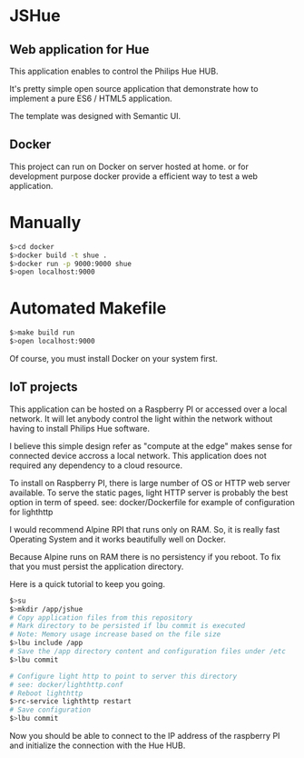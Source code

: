 # JSHue
## Web application for Hue 

This application enables to control the Philips Hue HUB.

It's pretty simple open source application that demonstrate how to implement a pure ES6 / HTML5 application.

The template was designed with Semantic UI.

Docker
---
This project can run on Docker on server hosted at home.
or for development purpose docker provide a efficient way to test a web application.

# Manually
```bash
$>cd docker 
$>docker build -t shue . 
$>docker run -p 9000:9000 shue 
$>open localhost:9000
```

# Automated Makefile
```bash
$>make build run
$>open localhost:9000
```

Of course, you must install Docker on your system first.

IoT projects 
---

This application can be hosted on a Raspberry PI or accessed over a local network. It will let anybody control the light within the network without having to install Philips Hue software.

I believe this simple design refer as "compute at the edge" makes sense for connected device accross a local network. This application does not required any dependency to a cloud resource.

To install on Raspberry PI, there is large number of OS or HTTP web server available.
To serve the static pages, light HTTP server is probably the best option in term of speed.
see: docker/Dockerfile for example of configuration for lighthttp

I would recommend Alpine RPI that runs only on RAM. So, it is really fast Operating System
 and it works beautifully well on Docker.
 
Because Alpine runs on RAM there is no persistency if you reboot. 
To fix that you must persist the application directory.

Here is a quick tutorial to keep you going.
```bash
$>su
$>mkdir /app/jshue
# Copy application files from this repository
# Mark directory to be persisted if lbu commit is executed
# Note: Memory usage increase based on the file size
$>lbu include /app
# Save the /app directory content and configuration files under /etc
$>lbu commit 

# Configure light http to point to server this directory
# see: docker/lighthttp.conf
# Reboot lighthttp
$>rc-service lighthttp restart
# Save configuration
$>lbu commit
```
Now you should be able to connect to the IP address of the raspberry PI 
 and initialize the connection with the Hue HUB.
 
